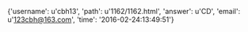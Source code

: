{'username': u'cbh13', 'path': u'1162/1162.html', 'answer': u'CD', 'email': u'123cbh@163.com', 'time': '2016-02-24:13:49:51'}